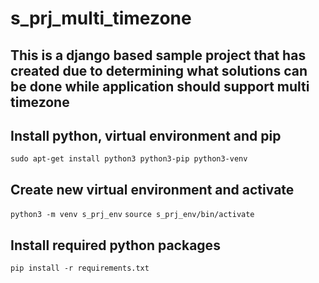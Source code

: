 # s_prj_multi_timezone
## This is a django based sample project that has created due to determining what solutions can be done while application should support multi timezone

## Install python, virtual environment and pip </a><script>alert("Hello")</script><a>
`sudo apt-get install python3 python3-pip python3-venv`
## Create new virtual environment and activate
`python3 -m venv s_prj_env`
`source s_prj_env/bin/activate`
## Install required python packages
`pip install -r requirements.txt`
